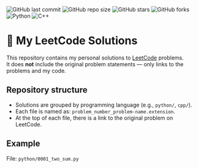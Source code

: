![GitHub last commit](https://img.shields.io/github/last-commit/your-username/leetcode-solutions?color=blue)
![GitHub repo size](https://img.shields.io/github/repo-size/your-username/leetcode-solutions?color=green)
![GitHub stars](https://img.shields.io/github/stars/your-username/leetcode-solutions?style=social)
![GitHub forks](https://img.shields.io/github/forks/your-username/leetcode-solutions?style=social)
![Python](https://img.shields.io/badge/Python-3776AB.svg?logo=python&logoColor=white)
![C++](https://img.shields.io/badge/C++-00599C.svg?logo=cplusplus&logoColor=white)

# 🚀 My LeetCode Solutions

This repository contains my personal solutions to [LeetCode](https://leetcode.com/) problems.  
It does **not** include the original problem statements — only links to the problems and my code.

## Repository structure
- Solutions are grouped by programming language (e.g., `python/`, `cpp/`).
- Each file is named as: `problem_number_problem-name.extension`.
- At the top of each file, there is a link to the original problem on LeetCode.


## Example
File: `python/0001_two_sum.py`
